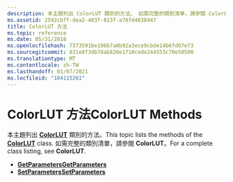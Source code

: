 ```yaml
---
description: 本主題列出 ColorLUT 類別的方法。 如需完整的類別清單，請參閱 ColorLUT。
ms.assetid: 2592cbff-dea2-403f-823f-a78fd4638447
title: ColorLUT 方法
ms.topic: reference
ms.date: 05/31/2018
ms.openlocfilehash: 7373591be10667a0b92a3ece9cbde14b6fd07e73
ms.sourcegitcommit: 831e8f3db78ab820e1710cede244553c70e50500
ms.translationtype: MT
ms.contentlocale: zh-TW
ms.lasthandoff: 01/07/2021
ms.locfileid: "104115261"
---
```

# <a name="colorlut-methods"></a><span data-ttu-id="a0a3d-104">ColorLUT 方法</span><span class="sxs-lookup"><span data-stu-id="a0a3d-104">ColorLUT Methods</span></span>

<span data-ttu-id="a0a3d-105">本主題列出 [**ColorLUT**](/windows/desktop/api/gdipluseffects/nl-gdipluseffects-colorlut) 類別的方法。</span><span class="sxs-lookup"><span data-stu-id="a0a3d-105">This topic lists the methods of the [**ColorLUT**](/windows/desktop/api/gdipluseffects/nl-gdipluseffects-colorlut) class.</span></span> <span data-ttu-id="a0a3d-106">如需完整的類別清單，請參閱 **ColorLUT**。</span><span class="sxs-lookup"><span data-stu-id="a0a3d-106">For a complete class listing, see **ColorLUT**.</span></span>

-   [<span data-ttu-id="a0a3d-107">**GetParameters**</span><span class="sxs-lookup"><span data-stu-id="a0a3d-107">**GetParameters**</span></span>](/windows/desktop/api/Gdipluseffects/nf-gdipluseffects-colorlut-getparameters)
-   [<span data-ttu-id="a0a3d-108">**SetParameters**</span><span class="sxs-lookup"><span data-stu-id="a0a3d-108">**SetParameters**</span></span>](/windows/desktop/api/Gdipluseffects/nf-gdipluseffects-colorlut-setparameters)

 

 




